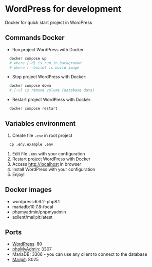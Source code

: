 # WordPress for development

Docker for quick start project in WordPress


## Commands Docker

- Run project WordPress with Docker
```bash
  docker compose up
  # where [-d] is run in background
  # where [--build] is build image
```

- Stop project WordPress with Docker:
```bash
  docker compose down
  # [-v] is remove volume (database data)
```

- Restart project WordPress with Docker:
```bash
  docker compose restart
```


## Variables environment

1. Create file `.env` in root project
```bash
  cp .env.example .env
```
1. Edit file `.env` with your configuration
2. Restart project WordPress with Docker
3. Access [http://localhost](http://localhost) in browser
4. Install WordPress with your configuration
5. Enjoy!


## Docker images

- wordpress:6.6.2-php8.1
- mariadb:10.7.8-focal
- phpmyadmin/phpmyadmin
- axllent/mailpit:latest


## Ports

- [WordPress](http://localhost/): 80
- [phpMyAdmin](http://localhost:3307/): 3307
- MariaDB: 3306 - you can use any client to connect to the database
- [Mailpit](http://localhost:8025/): 8025
